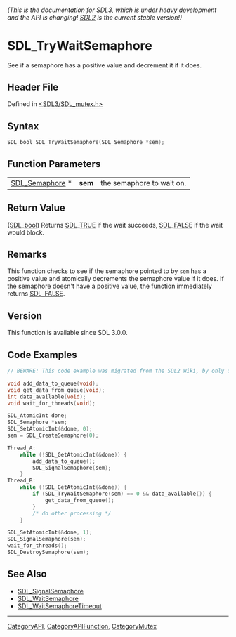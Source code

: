 ###### (This is the documentation for SDL3, which is under heavy development and the API is changing! [SDL2](https://wiki.libsdl.org/SDL2/) is the current stable version!)
# SDL_TryWaitSemaphore

See if a semaphore has a positive value and decrement it if it does.

## Header File

Defined in [<SDL3/SDL_mutex.h>](https://github.com/libsdl-org/SDL/blob/main/include/SDL3/SDL_mutex.h)

## Syntax

```c
SDL_bool SDL_TryWaitSemaphore(SDL_Semaphore *sem);
```

## Function Parameters

|                                  |         |                           |
| -------------------------------- | ------- | ------------------------- |
| [SDL_Semaphore](SDL_Semaphore) * | **sem** | the semaphore to wait on. |

## Return Value

([SDL_bool](SDL_bool)) Returns [SDL_TRUE](SDL_TRUE) if the wait succeeds,
[SDL_FALSE](SDL_FALSE) if the wait would block.

## Remarks

This function checks to see if the semaphore pointed to by `sem` has a
positive value and atomically decrements the semaphore value if it does. If
the semaphore doesn't have a positive value, the function immediately
returns [SDL_FALSE](SDL_FALSE).

## Version

This function is available since SDL 3.0.0.

## Code Examples

```c
// BEWARE: This code example was migrated from the SDL2 Wiki, by only updating the names.

void add_data_to_queue(void);
void get_data_from_queue(void);
int data_available(void);
void wait_for_threads(void);

SDL_AtomicInt done;
SDL_Semaphore *sem;
SDL_SetAtomicInt(&done, 0);
sem = SDL_CreateSemaphore(0);

Thread_A:
    while (!SDL_GetAtomicInt(&done)) {
        add_data_to_queue();
        SDL_SignalSemaphore(sem);
    }
Thread_B:
    while (!SDL_GetAtomicInt(&done)) {
        if (SDL_TryWaitSemaphore(sem) == 0 && data_available()) {
            get_data_from_queue();
        }
        /* do other processing */
    }

SDL_SetAtomicInt(&done, 1);
SDL_SignalSemaphore(sem);
wait_for_threads();
SDL_DestroySemaphore(sem);
```

## See Also

- [SDL_SignalSemaphore](SDL_SignalSemaphore)
- [SDL_WaitSemaphore](SDL_WaitSemaphore)
- [SDL_WaitSemaphoreTimeout](SDL_WaitSemaphoreTimeout)

----
[CategoryAPI](CategoryAPI), [CategoryAPIFunction](CategoryAPIFunction), [CategoryMutex](CategoryMutex)

